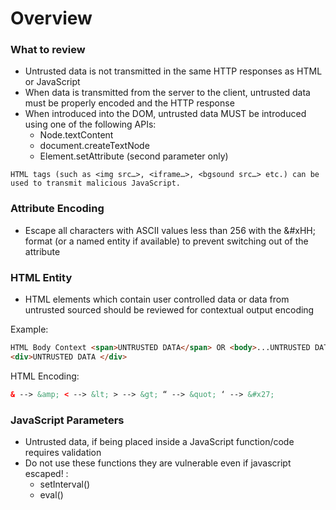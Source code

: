 # Overview

### What to review

- Untrusted data is not transmitted in the same HTTP responses as HTML or JavaScript
- When data is transmitted from the server to the client, untrusted data must be properly encoded and the HTTP response
- When introduced into the DOM, untrusted data MUST be introduced using one of the following APIs:
    - Node.textContent
    - document.createTextNode
    - Element.setAttribute (second parameter only)

```text
HTML tags (such as <img src…>, <iframe…>, <bgsound src…> etc.) can be used to transmit malicious JavaScript.
```

### Attribute Encoding

- Escape all characters with ASCII values less than 256 with the &#xHH; format (or a named entity if available) to prevent switching out of the attribute

### HTML Entity

- HTML elements which contain user controlled data or data from untrusted sourced should be reviewed for contextual output encoding

Example:

```html
HTML Body Context <span>UNTRUSTED DATA</span> OR <body>...UNTRUSTED DATA </body> OR 
<div>UNTRUSTED DATA </div>
```

HTML Encoding:

```html
& --> &amp; < --> &lt; > --> &gt; “ --> &quot; ‘ --> &#x27;
```

### JavaScript Parameters

- Untrusted data, if being placed inside a JavaScript function/code requires validation
- Do not use these functions they are vulnerable even if javascript escaped! :
    - setInterval()
    - eval()
